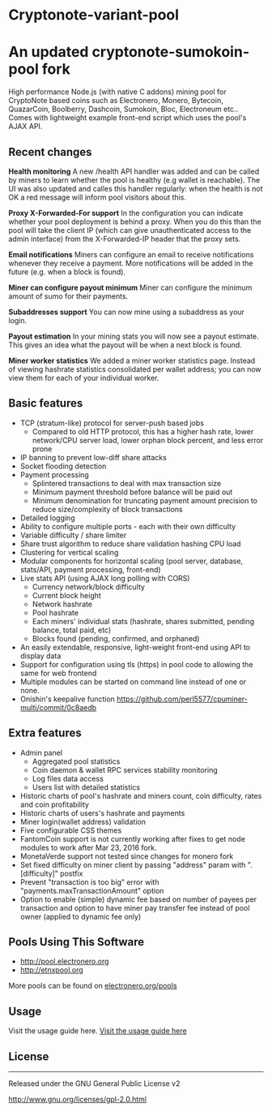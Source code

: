 # Cryptonote-variant-pool
An updated cryptonote-sumokoin-pool fork
========================================

High performance Node.js (with native C addons) mining pool for CryptoNote based coins such as Electronero, Monero, Bytecoin, QuazarCoin, Boolberry, Dashcoin, Sumokoin, Bloc, Electroneum etc..
Comes with lightweight example front-end script which uses the pool's AJAX API.

## Recent changes

**Health monitoring**
A new /health API handler was added and can be called by miners to learn
whether the pool is healthy (e.g wallet is reachable). The UI was also
updated and calles this handler regularly: when the health is not OK a
red message will inform pool visitors about this.

**Proxy X-Forwarded-For support**
In the configuration you can indicate whether your pool deployment is
behind a proxy. When you do this than the pool will take the client IP
(which can give unauthenticated access to the admin interface) from the
X-Forwarded-IP header that the proxy sets.

**Email notifications**
Miners can configure an email to receive notifications whenever they receive a
payment. More notifications will be added in the future (e.g. when a block is
found).

**Miner can configure payout minimum**
Miner can configure the minimum amount of sumo for their payments.

**Subaddresses support**
You can now mine using a subaddress as your login.

**Payout estimation**
In your mining stats you will now see a payout estimate. This gives an idea what
the payout will be when a next block is found.

**Miner worker statistics**
We added a miner worker statistics page. Instead of viewing hashrate statistics
consolidated per wallet address; you can now view them for each of your
individual worker.


## Basic features

* TCP (stratum-like) protocol for server-push based jobs
  * Compared to old HTTP protocol, this has a higher hash rate, lower network/CPU server load, lower orphan
    block percent, and less error prone
* IP banning to prevent low-diff share attacks
* Socket flooding detection
* Payment processing
  * Splintered transactions to deal with max transaction size
  * Minimum payment threshold before balance will be paid out
  * Minimum denomination for truncating payment amount precision to reduce size/complexity of block transactions
* Detailed logging
* Ability to configure multiple ports - each with their own difficulty
* Variable difficulty / share limiter
* Share trust algorithm to reduce share validation hashing CPU load
* Clustering for vertical scaling
* Modular components for horizontal scaling (pool server, database, stats/API, payment processing, front-end)
* Live stats API (using AJAX long polling with CORS)
  * Currency network/block difficulty
  * Current block height
  * Network hashrate
  * Pool hashrate
  * Each miners' individual stats (hashrate, shares submitted, pending balance, total paid, etc)
  * Blocks found (pending, confirmed, and orphaned)
* An easily extendable, responsive, light-weight front-end using API to display data
* Support for configuration using tls (https) in pool code to allowing the same for web frontend
* Multiple modules can be started on command line instead of one or none.
* Onishin's keepalive function https://github.com/perl5577/cpuminer-multi/commit/0c8aedb

## Extra features

* Admin panel
  * Aggregated pool statistics
  * Coin daemon & wallet RPC services stability monitoring
  * Log files data access
  * Users list with detailed statistics
* Historic charts of pool's hashrate and miners count, coin difficulty, rates and coin profitability
* Historic charts of users's hashrate and payments
* Miner login(wallet address) validation
* Five configurable CSS themes
* FantomCoin support is not currently working after fixes to get node modules to work after Mar 23, 2016 fork.
* MonetaVerde support not tested since changes for monero fork
* Set fixed difficulty on miner client by passing "address" param with ".[difficulty]" postfix
* Prevent "transaction is too big" error with "payments.maxTransactionAmount" option
* Option to enable (simple) dynamic fee based on number of payees per transaction and option to have miner pay transfer fee instead of pool owner (applied to dynamic fee only)


## Pools Using This Software

* http://pool.electronero.org
* http://etnxpool.org

More pools can be found on [electronero.org/pools](https://electronero.org/pools)

## Usage

Visit the usage guide here.
[Visit the usage guide here](https://github.com/electroneropool/cryptonote-variant-pool/blob/master/USAGE.md)


## License
-------
Released under the GNU General Public License v2

http://www.gnu.org/licenses/gpl-2.0.html
